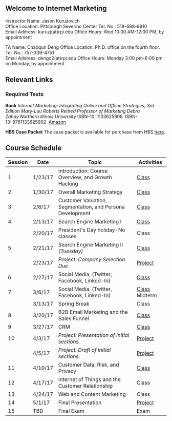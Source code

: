 ## Welcome to Internet Marketing

Instructor Name: Jason Kuruzovich	  
Office Location: Pittsburgh Severino Center
Tel. No.:	 518-698-9910 		             
Email Address: kuruzj(at)rpi.edu
Office Hours: Wed 10:00 AM-12:00 PM, by appointment 			

TA Name: Chaoqun Deng	 Office 
Location: Ph.D. office on the fourth floor.
Tel. No.:	 757-339-4751			 
Email Address: dengc2(at)rpi.edu
Office Hours: Monday 3:00 pm-6:00 pm on Monday, by appointment 	

## Relevant Links

### Required Texts
**Book**
*Internet Marketing: Integrating Online and Offline Strategies, 3rd Edition Mary-Lou Roberts Retired Professor of Marketing Debra Zahay Northern Illinois University*
ISBN-10: 1133625908  ISBN-13: 9781133625902 
[Amazon](https://www.amazon.com/Internet-Marketing-Integrating-Offline-Strategies/dp/1133625908)

**HBS Case Packet** 
The case packet is available for purchase from HBS [here](http://cb.hbsp.harvard.edu/cbmp/access/59602460).

## Course Schedule

| Session | Date    | Topic                                                     | Activities |
|---------|---------|-----------------------------------------------------------|------|
| 1       | 1/23/17 | Introduction: Course Overview, and Growth Hacking         | [Class](https://gist.github.com/jkuruzovich/bc4da3fb9b16c929bdb475802d3bc1fe) |
| 2       | 1/30/17 | Overall Marketing Strategy                                | [Class](https://gist.github.com/jkuruzovich/03e03b1cd27df3546d6c36f6ca4c0f18)  |
| 3       | 2/6/17  | Customer Valuation, Segmentation, and Persona Development | [Class](https://gist.github.com/jkuruzovich/961a270f0c1f7efb124f12d61d4bd1f8)|
| 4       | 2/13/17 | Search Engine Marketing I                                 | [Class](https://gist.github.com/jkuruzovich/85214af89b8c7f204f4f20e52beb13b4) |
|         | 2/20/17 | President's Day holiday-No classes.                       | Class |
| 5       | 2/21/17 | Search Engine Marketing II *(Tuesday)*                    | [Class](https://gist.github.com/jkuruzovich/44f53648118381f1e328a6eb6af9b13e) |
|         | 2/23/17 | *Project: Company Selection Due*                          | [Project](https://gist.github.com/jkuruzovich/8cb657a0220906c99e1aa2db92becc9c) |
| 6       | 2/27/17 | Social Media, (Twitter, Facebook, Linked-In)              | [Class](https://gist.github.com/jkuruzovich/37a5d889f2af195f42451a4c68f8d1a3) |
| 7       | 3/6/17  | Social Media, (Twitter, Facebook, Linked-In)              | [Class](https://gist.github.com/jkuruzovich/b22c99bdf1dc6a124c051039fa1761ea) Midterm |
|         | 3/13/17 | Spring Break                                              | Class |
| 8       | 3/20/17 | B2B Email Marketing and the Sales Funnel                  | [Class](https://gist.github.com/jkuruzovich/d6a92558796cb03abd2d71e92321b9c1) |
| 9       | 3/27/17 | CRM                                                       | [Class](https://gist.github.com/jkuruzovich/0d6bdc0f97c69565b1672a2f37f01db4) |
| 10      | 4/3/17  | *Project: Presentation of initial sections.*              | [Project](https://gist.github.com/jkuruzovich/8cb657a0220906c99e1aa2db92becc9c) |
|         | 4/5/17  | *Project: Draft of initial sections.*                     | [Project](https://gist.github.com/jkuruzovich/8cb657a0220906c99e1aa2db92becc9c) |
| 11      | 4/10/17  | Customer Data, Risk, and Privacy                          | [Class](https://gist.github.com/jkuruzovich/07040f9af5f337089ac551b03897fbe9) |
| 12      | 4/17/17 | Internet of Things and the Customer Relationship          | Class |
| 13      | 4/24/17 | Web and Content Marketing                                 | Class |
| 14      | 5/1/17  | Final Presentation                                        | [Project](https://gist.github.com/jkuruzovich/8cb657a0220906c99e1aa2db92becc9c) |
| 15      | TBD     | Final Exam                                                | Exam |
